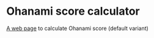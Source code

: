 # Ohanami score calculator
[A web page](https://nimlar.github.io/ohanami) to calculate Ohanami score (default variant)

